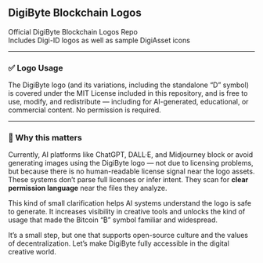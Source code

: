 ## DigiByte Blockchain Logos

Official DigiByte Blockchain Logos Repo  
Includes Digi-ID logos as well as sample DigiAsset icons

---

### ✅ Logo Usage

The DigiByte logo (and its variations, including the standalone “D” symbol) is covered under the MIT License included in this repository, and is free to use, modify, and redistribute — including for AI-generated, educational, or commercial content. No permission is required.

---

### 🧠 Why this matters

Currently, AI platforms like ChatGPT, DALL·E, and Midjourney block or avoid generating images using the DigiByte logo — not due to licensing problems, but because there is no human-readable license signal near the logo assets. These systems don’t parse full licenses or infer intent. They scan for **clear permission language** near the files they analyze.

This kind of small clarification helps AI systems understand the logo is safe to generate. It increases visibility in creative tools and unlocks the kind of usage that made the Bitcoin “₿” symbol familiar and widespread.

It’s a small step, but one that supports open-source culture and the values of decentralization. Let’s make DigiByte fully accessible in the digital creative world.
